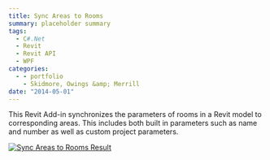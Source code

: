 ```yaml
---
title: Sync Areas to Rooms
summary: placeholder summary
tags:
  - C#.Net
  - Revit
  - Revit API
  - WPF
categories:
  - - portfolio
    - Skidmore, Owings &amp; Merrill
date: "2014-05-01"
---
```


This Revit Add-in synchronizes the parameters of rooms in a Revit model to corresponding areas. This includes both built in parameters such as name and number as well as custom project parameters.

[![Sync Areas to Rooms Result](Sync-Areas-to-Rooms-Result.png)](http://www.ericanastas.com/wp-content/uploads/2014/05/Sync-Areas-to-Rooms-Result.png)

